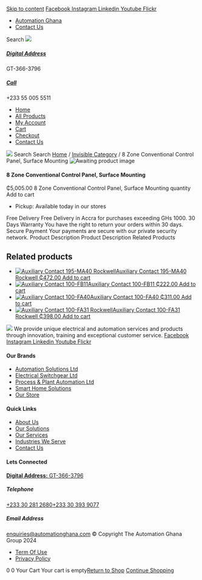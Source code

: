 [Skip to content](https://store.automationghana.com/product/8-zone-conventional-control-panel-surface-mounting-2/#content)
[ Facebook ](https://www.facebook.com/automationgh/) [ Instagram ](https://www.instagram.com/automationgh/) [ Linkedin ](https://www.linkedin.com/company/the-automation-ghana-limited/) [ Youtube ](https://www.youtube.com/channel/UCurrRDUSm5oIW39VXjn1u0w) [ Flickr ](https://www.flickr.com/photos/181794037@N07/)
  * [ Automation Ghana ](https://automationghana.com)
  * [ Contact Us ](https://store.automationghana.com/contact/)


Search
[ ![](https://store.automationghana.com/wp-content/uploads/2024/04/Website-TAGG-Logo-BLUE.png) ](https://store.automationghana.com/)
[ ](https://maps.app.goo.gl/m4xeaagWCNbLk4jM6)
#####  [ Digital Address ](https://maps.app.goo.gl/m4xeaagWCNbLk4jM6)
GT-366-3796 
[ ](tel:+233550055511)
#####  [ Call ](tel:+233550055511)
+233 55 005 5511 
  * [Home](https://store.automationghana.com/)
  * [All Products](https://store.automationghana.com/shop/)
  * [My Account](https://store.automationghana.com/my-account/)
  * [Cart](https://store.automationghana.com/cart/)
  * [Checkout](https://store.automationghana.com/checkout/)
  * [Contact Us](https://store.automationghana.com/contact/)


[![](https://store.automationghana.com/wp-content/uploads/2024/04/AutomationGhana_logo_white.png)](https://store.automationghana.com)
Search
Search
[Home](https://store.automationghana.com) / [Invisible Category](https://store.automationghana.com/product-category/invisible-category/) / 8 Zone Conventional Control Panel, Surface Mounting
![Awaiting product image](https://store.automationghana.com/wp-content/uploads/woocommerce-placeholder-600x600.png)
####  8 Zone Conventional Control Panel, Surface Mounting 
₵5,005.00
8 Zone Conventional Control Panel, Surface Mounting quantity
Add to cart
  * Pickup: Available today in our stores


Free Delivery 
Free Delivery in Accra for purchases exceeding GHs 1000. 
30 Days Warranty 
You have the right to return your orders within 30 days. 
Secure Payment 
Your payments are secure with our private security network. 
Product Description
Product Description
Related Products 
## Related products
  * [![Auxiliary Contact 195-MA40 Rockwell](https://store.automationghana.com/wp-content/uploads/2020/11/195-MA40.jpg)Auxiliary Contact 195-MA40 Rockwell ₵472.00 ](https://store.automationghana.com/product/auxiliary-contact-195-ma40/)
[Add to cart](https://store.automationghana.com/product/8-zone-conventional-control-panel-surface-mounting-2/?add-to-cart=2944)
  * [![Auxiliary Contact 100-FB11](https://store.automationghana.com/wp-content/uploads/2020/11/100-FB11.jpg)Auxiliary Contact 100-FB11 ₵222.00 ](https://store.automationghana.com/product/auxiliary-contact-100-fb11-rockwell/)
[Add to cart](https://store.automationghana.com/product/8-zone-conventional-control-panel-surface-mounting-2/?add-to-cart=2941)
  * [![Auxiliary Contact 100-FA40](https://store.automationghana.com/wp-content/uploads/2020/11/100-FA40.jpg)Auxiliary Contact 100-FA40 ₵311.00 ](https://store.automationghana.com/product/auxiliary-contact-100-fa40-rockwell/)
[Add to cart](https://store.automationghana.com/product/8-zone-conventional-control-panel-surface-mounting-2/?add-to-cart=2939)
  * [![Auxiliary Contact 100-FA31 Rockwell](https://store.automationghana.com/wp-content/uploads/2020/11/Auxilliary-Contact-Block-100-FA31.jpg)Auxiliary Contact 100-FA31 Rockwell ₵398.00 ](https://store.automationghana.com/product/auxiliary-contact-100-fa31-rockwell/)
[Add to cart](https://store.automationghana.com/product/8-zone-conventional-control-panel-surface-mounting-2/?add-to-cart=2937)


![](https://store.automationghana.com/wp-content/uploads/2024/04/AutomationGhana_logo_white.png)
We provide unique electrical and automation services and products through innovation, training and exceptional customer service.
[ Facebook ](https://www.facebook.com/automationgh/) [ Instagram ](https://www.instagram.com/automationgh/) [ Linkedin ](https://www.linkedin.com/company/the-automation-ghana-limited/) [ Youtube ](https://www.youtube.com/channel/UCurrRDUSm5oIW39VXjn1u0w) [ Flickr ](https://www.flickr.com/photos/181794037@N07/)
#### Our Brands
  * [ Automation Solutions Ltd ](https://store.automationghana.com/product/8-zone-conventional-control-panel-surface-mounting-2/)
  * [ Electrical Switchgear Ltd ](https://store.automationghana.com/product/8-zone-conventional-control-panel-surface-mounting-2/)
  * [ Process & Plant Automation Ltd ](https://store.automationghana.com/product/8-zone-conventional-control-panel-surface-mounting-2/)
  * [ Smart Home Solutions ](https://store.automationghana.com/product/8-zone-conventional-control-panel-surface-mounting-2/)
  * [ Our Store ](https://store.automationghana.com/product/8-zone-conventional-control-panel-surface-mounting-2/)


#### Quick Links
  * [ About Us ](https://store.automationghana.com/product/8-zone-conventional-control-panel-surface-mounting-2/)
  * [ Our Solutions ](https://store.automationghana.com/product/8-zone-conventional-control-panel-surface-mounting-2/)
  * [ Our Services ](https://store.automationghana.com/product/8-zone-conventional-control-panel-surface-mounting-2/)
  * [ Industries We Serve ](https://store.automationghana.com/product/8-zone-conventional-control-panel-surface-mounting-2/)
  * [ Contact Us ](https://store.automationghana.com/product/8-zone-conventional-control-panel-surface-mounting-2/)


#### Lets Connected
[**Digital Address:** GT-366-3796](https://maps.app.goo.gl/m4xeaagWCNbLk4jM6)
#####  Telephone 
[ +233 30 281 2680](tel:+233302812680)[+233 30 393 9077](https://store.automationghana.com/product/8-zone-conventional-control-panel-surface-mounting-2/+233303939077)
#####  Email Address 
enquiries@automationghana.com 
© Copyright The Automation Ghana Group 2024
  * [ Term Of Use ](https://store.automationghana.com/product/8-zone-conventional-control-panel-surface-mounting-2/)
  * [ Privacy Policy ](https://store.automationghana.com/product/8-zone-conventional-control-panel-surface-mounting-2/)


0
0
Your Cart
Your cart is empty[Return to Shop](https://store.automationghana.com/shop/)
[Continue Shopping](https://store.automationghana.com/product/8-zone-conventional-control-panel-surface-mounting-2/)

